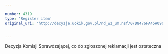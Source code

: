 ```yaml
---

number: 4319
type: 'Register item'
original_uri: 'http://decyzje.uokik.gov.pl/nd_wz_um.nsf/0/D8476FA45A09032CC1257B1F0040BC56?OpenDocument'


---
```


Decyzja Komisji Sprawdzającej, co do zgłoszonej reklamacji jest ostateczna
